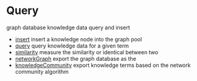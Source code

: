 # Query

graph database knowledge data query and insert

+ [insert](Query/insert.1) insert a knowledge node into the graph pool
+ [query](Query/query.1) query knowledge data for a given term
+ [similarity](Query/similarity.1) measure the similarity or identical between two 
+ [networkGraph](Query/networkGraph.1) export the graph database as the 
+ [knowledgeCommunity](Query/knowledgeCommunity.1) export knowledge terms based on the network community algorithm
